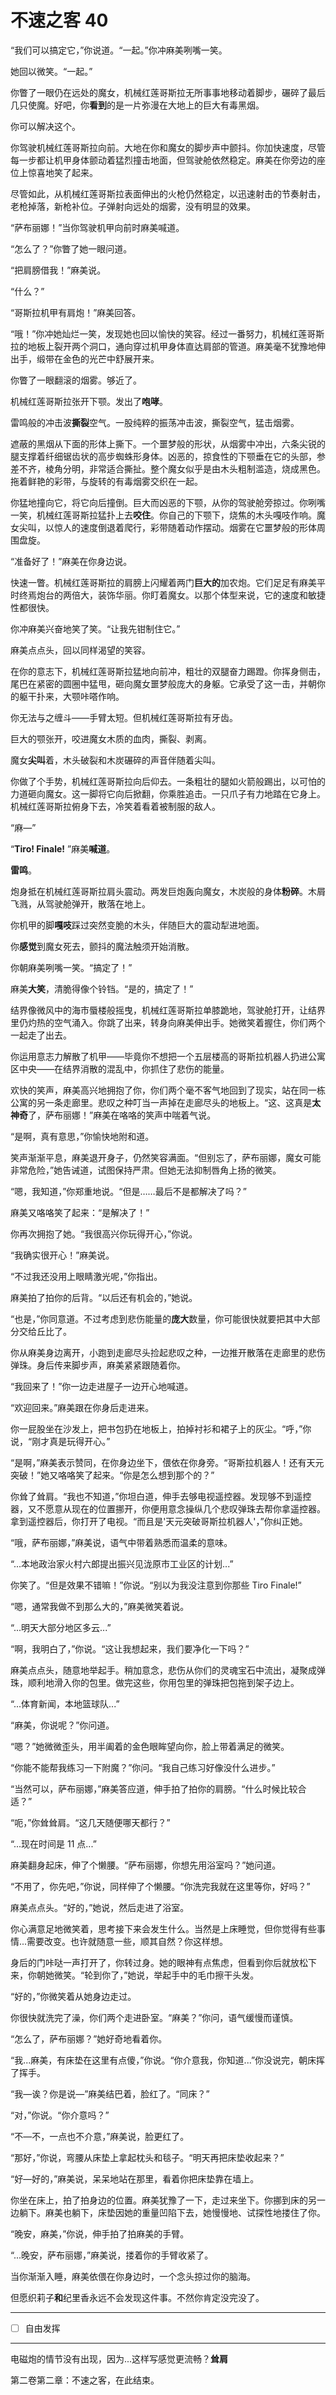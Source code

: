 # 不速之客 40

“我们可以搞定它，”你说道。“一起。”你冲麻美咧嘴一笑。

她回以微笑。“一起。”

你瞥了一眼仍在远处的魔女，机械红莲哥斯拉无所事事地移动着脚步，碾碎了最后几只使魔。好吧，你**看到**的是一片弥漫在大地上的巨大有毒黑烟。

你可以解决这个。

你驾驶机械红莲哥斯拉向前。大地在你和魔女的脚步声中颤抖。你加快速度，尽管每一步都让机甲身体颤动着猛烈撞击地面，但驾驶舱依然稳定。麻美在你旁边的座位上惊喜地笑了起来。

尽管如此，从机械红莲哥斯拉表面伸出的火枪仍然稳定，以迅速射击的节奏射击，老枪掉落，新枪补位。子弹射向远处的烟雾，没有明显的效果。

“萨布丽娜！”当你驾驶机甲向前时麻美喊道。

“怎么了？”你瞥了她一眼问道。

“把肩膀借我！”麻美说。

“什么？”

“哥斯拉机甲有肩炮！”麻美回答。

“哦！”你冲她灿烂一笑，发现她也回以愉快的笑容。经过一番努力，机械红莲哥斯拉的地板上裂开两个洞口，通向穿过机甲身体直达肩部的管道。麻美毫不犹豫地伸出手，缎带在金色的光芒中舒展开来。

你瞥了一眼翻滚的烟雾。够近了。

机械红莲哥斯拉张开下颚。发出了**咆哮**。

雷鸣般的冲击波**撕裂**空气。一股纯粹的振荡冲击波，撕裂空气，猛击烟雾。

遮蔽的黑烟从下面的形体上撕下。一个噩梦般的形状，从烟雾中冲出，六条尖锐的腿支撑着纤细锯齿状的高步蜘蛛形身体。凶恶的，掠食性的下颚垂在它的头部，参差不齐，棱角分明，非常适合撕扯。整个魔女似乎是由木头粗制滥造，烧成黑色。拖着鲜艳的彩带，与旋转的有毒烟雾交织在一起。

你猛地撞向它，将它向后撞倒。巨大而凶恶的下颚，从你的驾驶舱旁掠过。你咧嘴一笑，机械红莲哥斯拉猛扑上去**咬住**。你自己的下颚下，烧焦的木头嘎吱作响。魔女尖叫，以惊人的速度倒退着爬行，彩带随着动作摆动。烟雾在它噩梦般的形体周围盘旋。

“准备好了！”麻美在你身边说。

快速一瞥。机械红莲哥斯拉的肩膀上闪耀着两门**巨大的**加农炮。它们足足有麻美平时终焉炮台的两倍大，装饰华丽。你盯着魔女。以那个体型来说，它的速度和敏捷性都很快。

你冲麻美兴奋地笑了笑。“让我先钳制住它。”

麻美点点头，回以同样渴望的笑容。

在你的意志下，机械红莲哥斯拉猛地向前冲，粗壮的双腿奋力踢蹬。你挥身侧击，尾巴在紧密的圆圈中猛甩，砸向魔女噩梦般庞大的身躯。它承受了这一击，并朝你的躯干扑来，大颚咔嗒作响。

你无法与之缠斗——手臂太短。但机械红莲哥斯拉有牙齿。

巨大的颚张开，咬进魔女木质的血肉，撕裂、剥离。

魔女**尖叫**着，木头破裂和木炭碾碎的声音伴随着尖叫。

你做了个手势，机械红莲哥斯拉向后仰去。一条粗壮的腿如火箭般踢出，以可怕的力道砸向魔女。这一脚将它向后掀翻，你乘胜追击。一只爪子有力地踏在它身上。机械红莲哥斯拉俯身下去，冷笑着看着被制服的敌人。

“麻—”

“**Tiro! Finale!** ”麻美**喊道**。

**雷鸣**。

炮身抵在机械红莲哥斯拉肩头震动。两发巨炮轰向魔女，木炭般的身体**粉碎**。木屑飞溅，从驾驶舱弹开，散落在地上。

你机甲的脚**嘎吱**踩过突然变脆的木头，伴随巨大的震动犁进地面。

你**感觉**到魔女死去，颤抖的魔法触须开始消散。

你朝麻美咧嘴一笑。“搞定了！”

麻美**大笑**，清脆得像个铃铛。“是的，搞定了！”

结界像微风中的海市蜃楼般摇曳，机械红莲哥斯拉单膝跪地，驾驶舱打开，让结界里仍灼热的空气涌入。你跳了出来，转身向麻美伸出手。她微笑着握住，你们两个一起走了出去。

你运用意志力解散了机甲——毕竟你不想把一个五层楼高的哥斯拉机器人扔进公寓区中央——在结界消散的混乱中，你抓住了悲伤的能量。

欢快的笑声，麻美高兴地拥抱了你，你们两个毫不客气地回到了现实，站在同一栋公寓的另一条走廊里。悲叹之种叮当一声掉在走廊尽头的地板上。“这、这真是**太神奇**了，萨布丽娜！”麻美在咯咯的笑声中喘着气说。

“是啊，真有意思，”你愉快地附和道。

笑声渐渐平息，麻美退开身子，仍然笑容满面。“但别忘了，萨布丽娜，魔女可能非常危险，”她告诫道，试图保持严肃。但她无法抑制唇角上扬的微笑。

“嗯，我知道，”你郑重地说。“但是……最后不是都解决了吗？”

麻美又咯咯笑了起来：“是解决了！”

你再次拥抱了她。“我很高兴你玩得开心，”你说。

“我确实很开心！”麻美说。

“不过我还没用上眼睛激光呢，”你指出。

麻美拍了拍你的后背。“以后还有机会的，”她说。

“也是，”你同意道。不过考虑到悲伤能量的**庞大**数量，你可能很快就要把其中大部分交给丘比了。

你从麻美身边离开，小跑到走廊尽头捡起悲叹之种，一边推开散落在走廊里的悲伤弹珠。身后传来脚步声，麻美紧紧跟随着你。

“我回来了！”你一边走进屋子一边开心地喊道。

“欢迎回来。”麻美跟在你身后走进来。

你一屁股坐在沙发上，把书包扔在地板上，拍掉衬衫和裙子上的灰尘。“呼，”你说，“刚才真是玩得开心。”

“是啊，”麻美表示赞同，在你身边坐下，偎依在你身旁。“哥斯拉机器人！还有天元突破！”她又咯咯笑了起来。“你是怎么想到那个的？”

你耸了耸肩。“我也不知道，”你坦白道，伸手去够电视遥控器。发现够不到遥控器，又不愿意从现在的位置挪开，你便用意念操纵几个悲叹弹珠去帮你拿遥控器。拿到遥控器后，你打开了电视。“而且是'天元突破哥斯拉机器人'，”你纠正她。

“哦，萨布丽娜，”麻美说，语气中带着熟悉而温柔的意味。

“...本地政治家火村六郎提出振兴见泷原市工业区的计划...”

你笑了。“但是效果不错嘛！”你说。“别以为我没注意到你那些 Tiro Finale!”

“嗯，通常我做不到那么大的，”麻美微笑着说。

“...明天大部分地区多云...”

“啊，我明白了，”你说。“这让我想起来，我们要净化一下吗？”

麻美点点头，随意地举起手。稍加意念，悲伤从你们的灵魂宝石中流出，凝聚成弹珠，顺利地滑入你的包里。做完这些，你用包里的弹珠把包拖到架子边上。

“...体育新闻，本地篮球队...”

“麻美，你说呢？”你问道。

“嗯？”她微微歪头，用半阖着的金色眼眸望向你，脸上带着满足的微笑。

“你能不能帮我练习一下附魔？”你问。“我自己练习好像没什么进步。”

“当然可以，萨布丽娜，”麻美答应道，伸手拍了拍你的肩膀。“什么时候比较合适？”

“呃，”你耸耸肩。“这几天随便哪天都行？”

“...现在时间是 11 点...”

麻美翻身起床，伸了个懒腰。“萨布丽娜，你想先用浴室吗？”她问道。

“不用了，你先吧，”你说，同样伸了个懒腰。“你洗完我就在这里等你，好吗？”

麻美点点头。“好的，”她说，然后走进了浴室。

你心满意足地微笑着，思考接下来会发生什么。当然是上床睡觉，但你觉得有些事情...需要改变。也许就随意一些，顺其自然？你这样想。

身后的门咔哒一声打开了，你转过身。她的眼神有点焦虑，但看到你后就放松下来，你朝她微笑。“轮到你了，”她说，举起手中的毛巾擦干头发。

“好的，”你微笑着从她身边走过。

你很快就洗完了澡，你们两个走进卧室。“麻美？”你问，语气缓慢而谨慎。

“怎么了，萨布丽娜？”她好奇地看着你。

“我...麻美，有床垫在这里有点傻，”你说。“你介意我，你知道\...”你没说完，朝床挥了挥手。

“我—诶？你是说—”麻美结巴着，脸红了。“同床？”

“对，”你说。“你介意吗？”

“不—不，一点也不介意，”麻美说，脸更红了。

“那好，”你说，弯腰从床垫上拿起枕头和毯子。“明天再把床垫收起来？”

“好—好的，”麻美说，呆呆地站在那里，看着你把床垫靠在墙上。

你坐在床上，拍了拍身边的位置。麻美犹豫了一下，走过来坐下。你挪到床的另一边躺下。麻美也躺下，床垫因她的重量凹陷下去，她慢慢地、试探性地搂住了你。

“晚安，麻美，”你说，伸手拍了拍麻美的手臂。

“...晚安，萨布丽娜，”麻美说，搂着你的手臂收紧了。

当你渐渐入睡，麻美依偎在你身边时，一个念头掠过你的脑海。

但愿织莉子**和**纪里香永远不会发现这件事。不然你肯定没完没了。

---

- [ ] 自由发挥

---

电磁炮的情节没有出现，因为...这样写感觉更流畅？**耸肩**

第二卷第二章：不速之客，在此结束。
